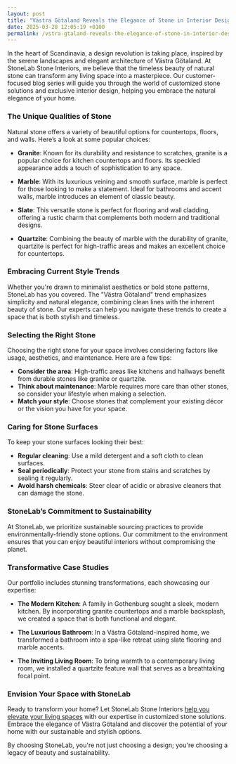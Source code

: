 ```yaml
---
layout: post
title: "Västra Götaland Reveals the Elegance of Stone in Interior Design"
date: 2025-03-28 12:05:19 +0100
permalink: /vstra-gtaland-reveals-the-elegance-of-stone-in-interior-design/
---
```



In the heart of Scandinavia, a design revolution is taking place, inspired by the serene landscapes and elegant architecture of Västra Götaland. At StoneLab Stone Interiors, we believe that the timeless beauty of natural stone can transform any living space into a masterpiece. Our customer-focused blog series will guide you through the world of customized stone solutions and exclusive interior design, helping you embrace the natural elegance of your home.

### The Unique Qualities of Stone

Natural stone offers a variety of beautiful options for countertops, floors, and walls. Here’s a look at some popular choices:

- **Granite**: Known for its durability and resistance to scratches, granite is a popular choice for kitchen countertops and floors. Its speckled appearance adds a touch of sophistication to any space.
  
- **Marble**: With its luxurious veining and smooth surface, marble is perfect for those looking to make a statement. Ideal for bathrooms and accent walls, marble introduces an element of classic beauty.
  
- **Slate**: This versatile stone is perfect for flooring and wall cladding, offering a rustic charm that complements both modern and traditional designs.
  
- **Quartzite**: Combining the beauty of marble with the durability of granite, quartzite is perfect for high-traffic areas and makes an excellent choice for countertops.

### Embracing Current Style Trends

Whether you're drawn to minimalist aesthetics or bold stone patterns, StoneLab has you covered. The "Västra Götaland" trend emphasizes simplicity and natural elegance, combining clean lines with the inherent beauty of stone. Our experts can help you navigate these trends to create a space that is both stylish and timeless.

### Selecting the Right Stone

Choosing the right stone for your space involves considering factors like usage, aesthetics, and maintenance. Here are a few tips:

- **Consider the area**: High-traffic areas like kitchens and hallways benefit from durable stones like granite or quartzite.
- **Think about maintenance**: Marble requires more care than other stones, so consider your lifestyle when making a selection.
- **Match your style**: Choose stones that complement your existing décor or the vision you have for your space.

### Caring for Stone Surfaces

To keep your stone surfaces looking their best:

- **Regular cleaning**: Use a mild detergent and a soft cloth to clean surfaces.
- **Seal periodically**: Protect your stone from stains and scratches by sealing it regularly.
- **Avoid harsh chemicals**: Steer clear of acidic or abrasive cleaners that can damage the stone.

### StoneLab’s Commitment to Sustainability

At StoneLab, we prioritize sustainable sourcing practices to provide environmentally-friendly stone options. Our commitment to the environment ensures that you can enjoy beautiful interiors without compromising the planet.

### Transformative Case Studies

Our portfolio includes stunning transformations, each showcasing our expertise:

- **The Modern Kitchen**: A family in Gothenburg sought a sleek, modern kitchen. By incorporating granite countertops and a marble backsplash, we created a space that is both functional and elegant.

- **The Luxurious Bathroom**: In a Västra Götaland-inspired home, we transformed a bathroom into a spa-like retreat using slate flooring and marble accents.

- **The Inviting Living Room**: To bring warmth to a contemporary living room, we installed a quartzite feature wall that serves as a breathtaking focal point.

### Envision Your Space with StoneLab

Ready to transform your home? Let StoneLab Stone Interiors [help you elevate your living spaces](https://stonelab.se) with our expertise in customized stone solutions. Embrace the elegance of Västra Götaland and discover the potential of your home with our sustainable and stylish options.

By choosing StoneLab, you're not just choosing a design; you're choosing a legacy of beauty and sustainability.